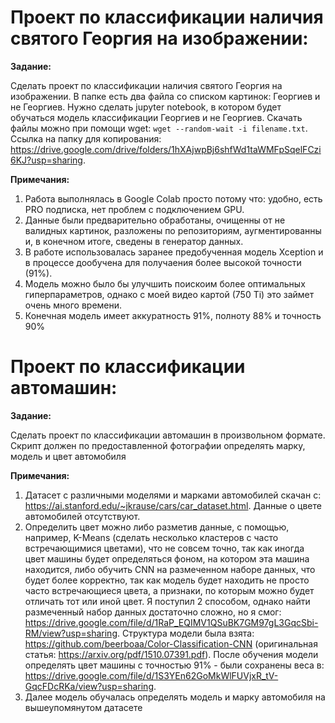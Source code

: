 **Проект по классификации наличия святого Георгия на изображении:**
=================================================
**Задание:**

Сделать проект по классификации наличия святого Георгия на изображении. В папке есть два файла со списком картинок: Георгиев и не Георгиев. Нужно сделать jupyter notebook, в котором будет обучаться модель классификации Георгиев и не Георгиев. Скачать файлы можно при помощи wget: `wget --random-wait -i filename.txt`. Ссылка на папку для копирования: https://drive.google.com/drive/folders/1hXAjwpBj6shfWd1taWMFpSqelFCzi6KJ?usp=sharing.

**Примечания:**

1) Работа выполнялась в Google Colab просто потому что: удобно, есть PRO подписка, нет проблем с подключением GPU.
2) Данные были предварительно обработаны, очищенны от не валидных картинок, разложены по репозиториям, аугментированны и, в конечном итоге, сведены в генератор данных.
3) В работе использовалась заранее предобученная модель Xception и в процессе дообучена для получаения более высокой точности (91%).
4) Модель можно было бы улучшить поискоим более оптимальных гиперпараметров, однако с моей видео картой (750 Ti) это займет очень много времени.
5) Конечная модель имеет аккуратность 91%, полноту 88% и точность 90%


**Проект по классификации автомашин:**
=================================================
**Задание:**

Сделать проект по классификации автомашин в произвольном формате. Скрипт должен по предоставленной фотографии определять марку, модель и цвет автомобиля

**Примечания:**

1) Датасет с различными моделями и марками автомобилей скачан с: https://ai.stanford.edu/~jkrause/cars/car_dataset.html. Данные о цвете автомобилей отсутствуют.
2) Определить цвет можно либо разметив данные, с помощью, например, K-Means (сделать несколько кластеров с часто встречающимися цветами), что не совсем точно, так как иногда цвет машины будет определяться фоном, на котором эта машина находится, либо обучить CNN на размеченном наборе данных, что будет более корректно, так как модель будет находить не просто часто встречающиеся цвета, а признаки, по которым можно будет отличать тот или иной цвет. Я поступил 2 способом, однако найти размеченный набор данных достаточно сложно, но я смог: https://drive.google.com/file/d/1RaP_EQIMV1QSuBK7GM97gL3GqcSbi-RM/view?usp=sharing. Структура модели была взята: https://github.com/beerboaa/Color-Classification-CNN (оригинальная статья: https://arxiv.org/pdf/1510.07391.pdf). После обучения модели определять цвет машины с точностью 91% - были сохранены веса в: https://drive.google.com/file/d/1S3YEn62GoMkWlFUVjxR_tV-GqcFDcRKa/view?usp=sharing.
3) Далее модель обучалась определять модель и марку автомобиля на вышеупомянутом датасете 
